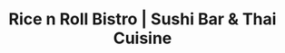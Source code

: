 ---
layout: place
title: "Rice n Roll Bistro | Sushi Bar & Thai Cuisine"
permalink: /wisconsin/milwaukee/rice-n-roll-bistro-sushi-bar-thai-cuisine.html
stateAbbr: WI
stateName: Wisconsin
cityName: Milwaukee
seo:
  name: "Rice n Roll Bistro | Sushi Bar & Thai Cuisine"
  type: Restaurant
  links: https://ricenrollbistro.com/
description: "Looking for sushi in Milwaukee, Wisconsin? Check out Rice n Roll Bistro | Sushi Bar & Thai Cuisine for a delightful Japanese dining experience. Enjoy a varie..."
place_id: ChIJMymoLucYBYgR4bhgS7lymG4
photos:
  - name: >-
      places/ChIJMymoLucYBYgR4bhgS7lymG4/photos/AeeoHcIJwsgyqhHiz3h4ToxWn7vTlGwb3RECVyVOaFIVoCg2hqRKld5fPbJD_Q6LeoqXEywreL8qLF-QKua5icLtqMmamlDiNE61YyEm5DC0UjZmur7bcnTHErh_8ZB4mwnu_-eHSIEoXsTjqx_bNV0jRkEGL8yZBMb0BAnnL3oq4icG4V9GQxV0u8ygrqwExz_GewvFV9SYT-83KIAq6Rg2ifGWO3ymu5QUx_M75R06A74sXXWJzcILpNdq0ZC5m0WXUjm2q8w2TtPpLQsJsmZ8tReD4cEOi6EFy6nhsg4BmaZ5nA
    widthPx: 1333
    heightPx: 1000
    authorAttributions:
      - displayName: Rice n Roll Bistro | Sushi Bar & Thai Cuisine
        uri: https://maps.google.com/maps/contrib/107073121376813337732
        photoUri: >-
          https://lh3.googleusercontent.com/a-/ALV-UjX_9mlLRm1OVsCjNNIOdieMMhgFCUz8Hs1iF1MFWKS0MAP-xKU=s100-p-k-no-mo
    flagContentUri: >-
      https://www.google.com/local/imagery/report/?cb_client=maps_api_places.places_api&image_key=!1e10!2sAF1QipOUMsVwCbx7VYINrTqxECThpaNpcgZDYA_ero5h&hl=en-US
    googleMapsUri: >-
      https://www.google.com/maps/place//data=!3m4!1e2!3m2!1sAF1QipOUMsVwCbx7VYINrTqxECThpaNpcgZDYA_ero5h!2e10!4m2!3m1!1s0x880518e72ea82933:0x6e9872b94b60b8e1
  - name: >-
      places/ChIJMymoLucYBYgR4bhgS7lymG4/photos/AeeoHcJmh7oHng15GACYUakgdqCVcTh6kbUWkEAgCbssk4_rbo1bEG0ZtmmZXSl4bZCrz2ZYlb6RtZJUp06kjZuVIrxlKJl05HQO_dq2cYx6aC3YqV07eZHdJmB8mtgSrHdrwVMK4EYVcTvZpPg7HD-fpDvtOV0QFNLlGcx22lNZEAR8G05tl0a7VfIiX_teVMi-XAsDEzsqmAFXj1rbySV1Ljx-5ujfHgCTXQa5HX7LOdDvocZv6fzCC7U6j7tbeXNqL89LDXn-dWp0YNkcdexybY7XINgQtk0RO4AExitKh00_yQ
    widthPx: 1800
    heightPx: 1800
    authorAttributions:
      - displayName: Rice n Roll Bistro | Sushi Bar & Thai Cuisine
        uri: https://maps.google.com/maps/contrib/107073121376813337732
        photoUri: >-
          https://lh3.googleusercontent.com/a-/ALV-UjX_9mlLRm1OVsCjNNIOdieMMhgFCUz8Hs1iF1MFWKS0MAP-xKU=s100-p-k-no-mo
    flagContentUri: >-
      https://www.google.com/local/imagery/report/?cb_client=maps_api_places.places_api&image_key=!1e10!2sAF1QipN6D49P_Gd2rfj7j3R_lmR7Big3yEirKLiczCnW&hl=en-US
    googleMapsUri: >-
      https://www.google.com/maps/place//data=!3m4!1e2!3m2!1sAF1QipN6D49P_Gd2rfj7j3R_lmR7Big3yEirKLiczCnW!2e10!4m2!3m1!1s0x880518e72ea82933:0x6e9872b94b60b8e1
  - name: >-
      places/ChIJMymoLucYBYgR4bhgS7lymG4/photos/AeeoHcKx85_KYzu1yucA4u4dJOyrBzYZWTK3pIGJ5n3rVw-UrGux57SbBUsoSqMWFZA0n_AT8r3DJcY2ZufurXLFIRYjGIz6L8HzzmL4ZvOhs-fVUIGOHKCv_nGia2kYcXtJs4D_kWGtcizir5_a01qpTYsIAxVO8yPcolLg1RN9ygWcs2lXekhkxSTO8kPv2oWGwPCasURod3Wzm7Op1kMLOLV2uGWywmpHl37UjpdTwyHYvWf-GFnD27b02A3frZiYkCNhIREzDZd13liBguKS1vt9yDmE31ijQe6nN-Ghp3Ln-EtGTeD4nYM2N-GGIuprrf0ZN0yvv_KcXHtub5zclXb8fF7xbGA-FE5ILbOUm2w-F2bDace8Da2CZMCG1k5CW8W6CxvNJzxC0IcqqqVMGfcAFcL1VhWj3EAhvO8Qem3Zub4
    widthPx: 4032
    heightPx: 3024
    authorAttributions:
      - displayName: Ngan Phan
        uri: https://maps.google.com/maps/contrib/111079290955927374649
        photoUri: >-
          https://lh3.googleusercontent.com/a-/ALV-UjVJVvFilocobnW9clfx1VPBIXx4ZNA5OfEsZttRfuD33ekw7XgQ3w=s100-p-k-no-mo
    flagContentUri: >-
      https://www.google.com/local/imagery/report/?cb_client=maps_api_places.places_api&image_key=!1e10!2sCIHM0ogKEICAgMDgmuPQ2AE&hl=en-US
    googleMapsUri: >-
      https://www.google.com/maps/place//data=!3m4!1e2!3m2!1sCIHM0ogKEICAgMDgmuPQ2AE!2e10!4m2!3m1!1s0x880518e72ea82933:0x6e9872b94b60b8e1
  - name: >-
      places/ChIJMymoLucYBYgR4bhgS7lymG4/photos/AeeoHcJHsCg1trR9W6izNihYPylJfIOB_CrxwOc4KltOysxwaDRuxZ9qVCk3sxaVOH8iXGQddlVN_UKjBejgmPSACHs9wjmJYW7ftcE3HqYOZXMJVnaNzPRFdExTls2uX1HZhlfftkjNxXUNop5WuxFaX09rs2zilAEWsUSbuI4LONwDjNq1Zp05Gp5UdvvDYk8aie8jNcobtDbII2fAH92x_7x45Nx-42KvPjYC7RLHUtzSjaKXaCDFfWT5FQ5zZbnsccEbOrywsOHAyTiHCWGQeGGhRJa1stKbFqhEZcyZMgQ1ig
    widthPx: 4032
    heightPx: 3024
    authorAttributions:
      - displayName: Rice n Roll Bistro | Sushi Bar & Thai Cuisine
        uri: https://maps.google.com/maps/contrib/107073121376813337732
        photoUri: >-
          https://lh3.googleusercontent.com/a-/ALV-UjX_9mlLRm1OVsCjNNIOdieMMhgFCUz8Hs1iF1MFWKS0MAP-xKU=s100-p-k-no-mo
    flagContentUri: >-
      https://www.google.com/local/imagery/report/?cb_client=maps_api_places.places_api&image_key=!1e10!2sAF1QipNrNtaa2zMqVQwDDBZmNyalVKSW-UUQox_iqYi6&hl=en-US
    googleMapsUri: >-
      https://www.google.com/maps/place//data=!3m4!1e2!3m2!1sAF1QipNrNtaa2zMqVQwDDBZmNyalVKSW-UUQox_iqYi6!2e10!4m2!3m1!1s0x880518e72ea82933:0x6e9872b94b60b8e1
  - name: >-
      places/ChIJMymoLucYBYgR4bhgS7lymG4/photos/AeeoHcIMXLr4cVD2uQy_7inqPloyQ-JKgzSXks_kpsx5nV_zMZgDz2qrGKFHc3Veb3sAWC6YZcDnl8lb_oGUefw1Cf9w5_jvflcyCCbil21OtS_MpOgKiOviefN3wIPHRHfh6XvXCpB_WIcth6MGvkhdh1p9uBH-Jl3j7gJH78rTK8IsRDie4FDN4dgjz5-KyAePSDUukxTscf_yOoJGaKSh8X13v2H3A3tnZ00c3Xa7-7824RUl-2jGkwxizuoY5RM3XFIp0lbAukrcRC6sKkEh3VONgdzOYZmK-q7IjFHf-3V9oA
    widthPx: 1478
    heightPx: 1108
    authorAttributions:
      - displayName: Rice n Roll Bistro | Sushi Bar & Thai Cuisine
        uri: https://maps.google.com/maps/contrib/107073121376813337732
        photoUri: >-
          https://lh3.googleusercontent.com/a-/ALV-UjX_9mlLRm1OVsCjNNIOdieMMhgFCUz8Hs1iF1MFWKS0MAP-xKU=s100-p-k-no-mo
    flagContentUri: >-
      https://www.google.com/local/imagery/report/?cb_client=maps_api_places.places_api&image_key=!1e10!2sAF1QipNhsa_osg3JnDRkDhGRGUvl4pLM7W3AUmkzHnHG&hl=en-US
    googleMapsUri: >-
      https://www.google.com/maps/place//data=!3m4!1e2!3m2!1sAF1QipNhsa_osg3JnDRkDhGRGUvl4pLM7W3AUmkzHnHG!2e10!4m2!3m1!1s0x880518e72ea82933:0x6e9872b94b60b8e1
  - name: >-
      places/ChIJMymoLucYBYgR4bhgS7lymG4/photos/AeeoHcIGMkFnEF7o3ZgMW--WIVQT77cZtru3wO1Qqh1jiaguzmLw8UaUpZU-DwJPNu4dwiIxLEeyzU8b5XFxpxWml9mCX6bGYOAote8me7BRMVE9zPbnMkesq3RBisq8wujC3cAqxUcCF4yvFq6JP-aIIavKniH7fllt6LGwmlohFGs2KOtvKGKujRP_tZV6pMJB3Y3nacu9cLIIAZQnxjyH-uZ_yrodJpTSJ8pfHYSOjoQQx-cAFRlqaG_t78q9VNNWrE22g2Pb2iZ6MUUfweOoeobeEpwaatjfVpc2v-cXRa_cNJ5cUrc8evpnH8y4m4EwtM43ff3Tna4e9ob6TCk_ao5v_S5EtZNhWGRemw7yIFAAHrcEDrcL2Du0SkIGJeIcSapRmW3lgyZcNfelMUKWcNbYPR4uUVMBY-04bRnyzpA5Cqr8
    widthPx: 3600
    heightPx: 4800
    authorAttributions:
      - displayName: Becky Ho
        uri: https://maps.google.com/maps/contrib/115955910351388490452
        photoUri: >-
          https://lh3.googleusercontent.com/a/ACg8ocLmt_sWTpVOlaqPAnmsRs4QSc97OtpTN-2gKklzpJGauKujYA=s100-p-k-no-mo
    flagContentUri: >-
      https://www.google.com/local/imagery/report/?cb_client=maps_api_places.places_api&image_key=!1e10!2sCIHM0ogKEICAgICfnYGf7gE&hl=en-US
    googleMapsUri: >-
      https://www.google.com/maps/place//data=!3m4!1e2!3m2!1sCIHM0ogKEICAgICfnYGf7gE!2e10!4m2!3m1!1s0x880518e72ea82933:0x6e9872b94b60b8e1
  - name: >-
      places/ChIJMymoLucYBYgR4bhgS7lymG4/photos/AeeoHcI57I_K3KNNFEaSgdcpxD5U6WrtThFwBPo81v-Unyje9mSG5h7iuTGqM_2GQfeFLaaVB6lE7W1Ngt2M06y01jhp4xDk78pg6WXn7F0agxZ-5FZ37ssmeS9h9PLiVG6AP9FP3ybqUcXQ7WzkY2qKR44UcCjrunjtSCL2HfS4m3lh4fwA-zlmHxO7XO1EVmnn089wC1lyIXpcyVoncfDsx5aRQNCzL66xldrC9FD4vrQQqGLb6J7By-tQasU-qiq8j2xuKAaKrWOuxNeF-QYFOR5PM-4mKbypWKWyyEKf5MWXOQ
    widthPx: 1478
    heightPx: 1110
    authorAttributions:
      - displayName: Rice n Roll Bistro | Sushi Bar & Thai Cuisine
        uri: https://maps.google.com/maps/contrib/107073121376813337732
        photoUri: >-
          https://lh3.googleusercontent.com/a-/ALV-UjX_9mlLRm1OVsCjNNIOdieMMhgFCUz8Hs1iF1MFWKS0MAP-xKU=s100-p-k-no-mo
    flagContentUri: >-
      https://www.google.com/local/imagery/report/?cb_client=maps_api_places.places_api&image_key=!1e10!2sAF1QipOhnqkleHoRH8hnE-qgrIoQDO5kLI6GDqVLZM2c&hl=en-US
    googleMapsUri: >-
      https://www.google.com/maps/place//data=!3m4!1e2!3m2!1sAF1QipOhnqkleHoRH8hnE-qgrIoQDO5kLI6GDqVLZM2c!2e10!4m2!3m1!1s0x880518e72ea82933:0x6e9872b94b60b8e1
  - name: >-
      places/ChIJMymoLucYBYgR4bhgS7lymG4/photos/AeeoHcIjsYiTvd8XXdpZEsprtulaMNrf-aoVNwPfXZaIM5RrV7Pu_KkBhY1jXGDrM9IyUZeRDnnroBDT5RWQQtSjAl-BGgZRjPS1hgrty80WI-mEiTeBphnjCPDECZ4dd4GVloQUAktBSue9lnfiG7sG2fWWIFK3vey2yUssRa6dmH3DhJXsSxWhGN6QC2HHJTvYtBM89eWXs0KW-F7PZpOsoLRC9INtZgcuITliKZ0ZtaiLoQDnZfuv6wP-4i56MheEDxofztpfg-xtx2IVlKLOip3bCzUj1s6jHkgNq2HBfQQcGg
    widthPx: 2500
    heightPx: 1667
    authorAttributions:
      - displayName: Rice n Roll Bistro | Sushi Bar & Thai Cuisine
        uri: https://maps.google.com/maps/contrib/107073121376813337732
        photoUri: >-
          https://lh3.googleusercontent.com/a-/ALV-UjX_9mlLRm1OVsCjNNIOdieMMhgFCUz8Hs1iF1MFWKS0MAP-xKU=s100-p-k-no-mo
    flagContentUri: >-
      https://www.google.com/local/imagery/report/?cb_client=maps_api_places.places_api&image_key=!1e10!2sAF1QipMzSdmqUye-Il_BAmt2qQbAYdrqBlI7Qy050m0l&hl=en-US
    googleMapsUri: >-
      https://www.google.com/maps/place//data=!3m4!1e2!3m2!1sAF1QipMzSdmqUye-Il_BAmt2qQbAYdrqBlI7Qy050m0l!2e10!4m2!3m1!1s0x880518e72ea82933:0x6e9872b94b60b8e1
  - name: >-
      places/ChIJMymoLucYBYgR4bhgS7lymG4/photos/AeeoHcK--5ZzI6RfqmkUim2nYGnCkw0_lsVZj7XffRLv8BPjzw1keAdDXIL3Zdxova81yKKTLKtLt8_pnYIDuE2O8ta7Xyk9Np5JKWJ2FVDN-gAgvYcBMnaEAREAdXT7NH7FAW_uP2-cRqpbWkWtbIlXXFyZjy2rXHNBoB2XAMwcBwO6HvbaKr7be_rfyg2fRIi31S_EJk9SxB-n8Qi0sEdTlynPr-FIQpXuYzdCh8DMIwbT7RB3AX3bUfWN6r_JPWThe9NZAhxIIQc8iL0iZFFe5Ren_UaYHPjX6lGpcnH3CE-7CA
    widthPx: 1478
    heightPx: 1108
    authorAttributions:
      - displayName: Rice n Roll Bistro | Sushi Bar & Thai Cuisine
        uri: https://maps.google.com/maps/contrib/107073121376813337732
        photoUri: >-
          https://lh3.googleusercontent.com/a-/ALV-UjX_9mlLRm1OVsCjNNIOdieMMhgFCUz8Hs1iF1MFWKS0MAP-xKU=s100-p-k-no-mo
    flagContentUri: >-
      https://www.google.com/local/imagery/report/?cb_client=maps_api_places.places_api&image_key=!1e10!2sAF1QipOMupIdgXlbo5wzdpLoF2vgie0NwdnSaIau783O&hl=en-US
    googleMapsUri: >-
      https://www.google.com/maps/place//data=!3m4!1e2!3m2!1sAF1QipOMupIdgXlbo5wzdpLoF2vgie0NwdnSaIau783O!2e10!4m2!3m1!1s0x880518e72ea82933:0x6e9872b94b60b8e1
  - name: >-
      places/ChIJMymoLucYBYgR4bhgS7lymG4/photos/AeeoHcLDTFQhuat3qFHliZpVGa8JWNUihAx6jKMv3CsLU1n_09r1wlvgZ1MWAhFbKtobVRFiPk8Px8WZFEo98D-SrbtkqQRGPHKDbLa_HcKwmgOM6DqvIVWz3LbBF_b3EXgg6fzK5TBZ_nsjhHm913jdNTcG0anwDu0JA05Yp8NrfqYGMAdOSvThPHTr5hED27XT-z99A5YZ9RSmWvVW5nh0S_c13NSqJ8W3vjeAReoqTl8023taenK0gjkBSr4yIM2GevXk-1-tKHMNCU2-usxUgEqmj498w89FkzeMdrmf7E9QisIqS0XZ8m68JR2DkfIMMwyQRpnpCVHhU-bqrCAGv8NQslx4zFnGpceKSdK7p-mOBI2yoQxHr0sJNYIqf1FTbSM4a5P5w8Nsmy1GsEnU3rHqTE1E7mFNoMeoLlLpHIjE3Q
    widthPx: 3000
    heightPx: 4000
    authorAttributions:
      - displayName: Denise Wamser
        uri: https://maps.google.com/maps/contrib/112640979655745419547
        photoUri: >-
          https://lh3.googleusercontent.com/a/ACg8ocJilEd2qRU6z6Q-alzH1Fq007UD39NKqCi-rESNUZiFRvNOlg=s100-p-k-no-mo
    flagContentUri: >-
      https://www.google.com/local/imagery/report/?cb_client=maps_api_places.places_api&image_key=!1e10!2sCIHM0ogKEICAgICPzrWqEw&hl=en-US
    googleMapsUri: >-
      https://www.google.com/maps/place//data=!3m4!1e2!3m2!1sCIHM0ogKEICAgICPzrWqEw!2e10!4m2!3m1!1s0x880518e72ea82933:0x6e9872b94b60b8e1
address: 1952 N Farwell Ave, Milwaukee, WI 53202, USA
street: 1952 N Farwell Ave
city: Milwaukee
state: WI
zip: '53202'
country: USA
neighborhood: Lower East Side
latitude: '43.056207'
longitude: '-87.889051'
accessibility_options:
  wheelchairAccessibleParking: false
  wheelchairAccessibleEntrance: true
  wheelchairAccessibleRestroom: true
  wheelchairAccessibleSeating: true
business_status: OPERATIONAL
name: Rice n Roll Bistro | Sushi Bar & Thai Cuisine
google_maps_links:
  directionsUri: >-
    https://www.google.com/maps/dir//''/data=!4m7!4m6!1m1!4e2!1m2!1m1!1s0x880518e72ea82933:0x6e9872b94b60b8e1!3e0
  placeUri: https://maps.google.com/?cid=7969245680791238881
  writeAReviewUri: >-
    https://www.google.com/maps/place//data=!4m3!3m2!1s0x880518e72ea82933:0x6e9872b94b60b8e1!12e1
  reviewsUri: >-
    https://www.google.com/maps/place//data=!4m4!3m3!1s0x880518e72ea82933:0x6e9872b94b60b8e1!9m1!1b1
  photosUri: >-
    https://www.google.com/maps/place//data=!4m3!3m2!1s0x880518e72ea82933:0x6e9872b94b60b8e1!10e5
primary_type: Sushi Restaurant
opening_hours:
  regular: null
  current: null
secondary_opening_hours:
  regular:
    weekdayDescriptions: null
    type: null
  current:
    weekdayDescriptions: null
    type: null
phone: (414) 220-9944
price_level: PRICE_LEVEL_MODERATE
price_range: $10 &ndash; $20
rating: '4.7'
rating_count: 821
website: https://ricenrollbistro.com/
reviews: null
parking_options: null
payment_options: null
allow_dogs: null
curbside_pickup: null
delivery: null
dine_in: null
good_for_children: null
good_for_groups: null
good_for_sports: null
live_music: null
menu_for_children: null
outdoor_seating: null
reservable: null
restroom: null
serves_beer: null
serves_breakfast: null
serves_brunch: null
serves_cocktails: null
serves_coffee: null
serves_dinner: null
serves_dessert: null
serves_lunch: null
serves_vegetarian_food: null
serves_wine: null
takeout: null
summary: null

---